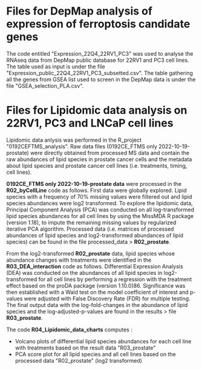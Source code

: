 # Files for DepMap analysis of expression of ferroptosis candidate genes
The code entitled "Expression_22Q4_22RV1_PC3" was used to analyse the RNAseq data from DepMap public database for 22RV1 and PC3 cell lines. 
The table used as input is under the file "Expression_public_22Q4_22RV1_PC3_subsetted.csv". The table gathering all the genes from GSEA list used to screen in the DepMap data is under the file "GSEA_selection_PLA.csv".

# Files for Lipidomic data analysis on 22RV1, PC3 and LNCaP cell lines
Lipidomic data anlysis was performed in the R_project "0192CEFTMS_analysis". Raw data files (0192CE_FTMS only 2022-10-19-prostate) were directly obtained from processed MS data and contain the raw abundances of lipid species in prostate cancer cells and the metadata about lipid species and prostate cancer cell lines (i.e. treatments, timing, cell lines). 

**0192CE_FTMS only 2022-10-19-prostate data** were processed in the **R02_byCellLine** code as follows. First data were globally explored. Lipid species with a frequency of 70% missing values were filtered out and lipid species abundances were log2 transformed. To explore the lipidomic data, Principal Component Analysis (PCA) was conducted on all log-transformed lipid species abundances for all cell lines by using the MissMDA R package (version 1.18), to impute the remaining missing values by regularized iterative PCA algorithm. Processed data (i.e. matrices of processed abundances of lipid species and log2-transformed abundances of lipid species) can be found in the file processed_data > **R02_prostate**.

From the log2-transformed **R02_prostate** data, lipid species whose abundance changes with treatments were identified in the **R03_DEA_interaction** code as follows. Differential Expression Analysis (DEA) was conducted on the abundances of all lipid species in log2-transformed for all cell lines by performing a regression with the treatment effect based on the proDA package (version 1.10.0)86. Significance was then established with a Wald test on the model coefficient of interest and p-values were adjusted with False Discovery Rate (FDR) for multiple testing. The final output data with the log-fold-changes in the abundance of lipid species and the log-adjusted-p-values are found in the results > file **R03_prostate**.

The code **R04_Lipidomic_data_charts** computes : 
- Volcano plots of differential lipid species abundances for each cell line with treatments based on the result data "R03_prostate"
- PCA score plot for all lipid species and all cell lines based on the processed data "R02_prostate" (log2 transformed)
